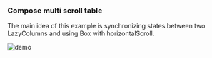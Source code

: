 ### Compose multi scroll table

The main idea of this example is synchronizing states between two LazyColumns and using Box with horizontalScroll.

![demo](https://github.com/devapro/ComposeTable/raw/master/table.gif)
